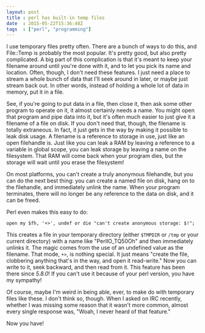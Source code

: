 ```yaml
---
layout: post
title : perl has built-in temp files
date  : 2015-05-22T15:36:48Z
tags  : ["perl", "programming"]
---
```

I use temporary files pretty often.  There are a bunch of ways to do this, and
File::Temp is probably the most popular.  It's pretty good, but also pretty
complicated.  A big part of this complication is that it's meant to keep your
filename around until you're done with it, and to let you pick its name and
location.  Often, though, I don't need these features.  I just need a place to
stream a whole bunch of data that I'll seek around in later, or maybe just
stream back out.  In other words, instead of holding a whole lot of data in
memory, put it in a file.

See, if you're going to put data in a file, then close it, then ask some other
program to operate on it, it almost certainly needs a name.  You might open
that program and pipe data into it, but it's often much easier to just give it
a filename of a file on disk.  If you don't need that, though, the filename is
totally extraneous.  In fact, it just gets in the way by making it possible to
leak disk usage.  A filename is a reference to storage in use, just like an
open filehandle is.  Just like you can leak a RAM by leaving a reference
to a variable in global scope, you can leak storage by leaving a name on the
filesystem.  That RAM will come back when your program dies, but the storage
will wait until you erase the filesystem!

On most platforms, you can't create a truly anonymous filehandle, but you can
do the next best thing:  you can create a named file on disk, hang on to the
filehandle, and immediately unlink the name.  When your program terminates,
there will no longer be any reference to the data on disk, and it can be freed.

Perl even makes this easy to do:

    open my $fh, '+>', undef or die "can't create anonymous storage: $!";

This creates a file in your temporary directory (either `$TMPDIR` or `/tmp` or
your current directory) with a name like "PerlIO_TQ50Oh" and then immediately
unlinks it.  The magic comes from the use of an undefined value as the
filename.  That mode, `+>`, is nothing special.  It just means "create the
file, clobbering anything that's in the way, and open it read-write."  Now you
can write to it, seek backward, and then read from it.  This feature has been
there since *5.8.0*!  If you can't use it because of your perl version, you have
my sympathy!

Of course, maybe I'm weird in being able, ever, to make do with temporary files
like these.  I don't think so, though.  When I asked on IRC recently, whether I
was missing some reason that it wasn't more common, almost every single
response was, "Woah, I never heard of that feature."

Now you have!

